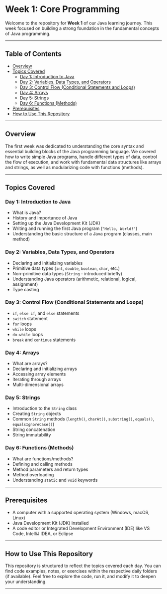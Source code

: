 # Week 1: Core Programming

Welcome to the repository for **Week 1** of our Java learning journey. This week focused on building a strong foundation in the fundamental concepts of Java programming.

---

## Table of Contents
- [Overview](#overview)
- [Topics Covered](#topics-covered)
  - [Day 1: Introduction to Java](#day-1-introduction-to-java)
  - [Day 2: Variables, Data Types, and Operators](#day-2-variables-data-types-and-operators)
  - [Day 3: Control Flow (Conditional Statements and Loops)](#day-3-control-flow-conditional-statements-and-loops)
  - [Day 4: Arrays](#day-4-arrays)
  - [Day 5: Strings](#day-5-strings)
  - [Day 6: Functions (Methods)](#day-6-functions-methods)
- [Prerequisites](#prerequisites)
- [How to Use This Repository](#how-to-use-this-repository)

---

## Overview

The first week was dedicated to understanding the core syntax and essential building blocks of the Java programming language. We covered how to write simple Java programs, handle different types of data, control the flow of execution, and work with fundamental data structures like arrays and strings, as well as modularizing code with functions (methods).

---

## Topics Covered

### Day 1: Introduction to Java
- What is Java?
- History and importance of Java
- Setting up the Java Development Kit (JDK)
- Writing and running the first Java program (`"Hello, World!"`)
- Understanding the basic structure of a Java program (classes, main method)

### Day 2: Variables, Data Types, and Operators
- Declaring and initializing variables
- Primitive data types (`int`, `double`, `boolean`, `char`, etc.)
- Non-primitive data types (`String` - introduced briefly)
- Understanding Java operators (arithmetic, relational, logical, assignment)
- Type casting

### Day 3: Control Flow (Conditional Statements and Loops)
- `if`, `else if`, and `else` statements
- `switch` statement
- `for` loops
- `while` loops
- `do-while` loops
- `break` and `continue` statements

### Day 4: Arrays
- What are arrays?
- Declaring and initializing arrays
- Accessing array elements
- Iterating through arrays
- Multi-dimensional arrays

### Day 5: Strings
- Introduction to the `String` class
- Creating `String` objects
- Common `String` methods (`length()`, `charAt()`, `substring()`, `equals()`, `equalsIgnoreCase()`)
- String concatenation
- String immutability

### Day 6: Functions (Methods)
- What are functions/methods?
- Defining and calling methods
- Method parameters and return types
- Method overloading
- Understanding `static` and `void` keywords

---

## Prerequisites
- A computer with a supported operating system (Windows, macOS, Linux)
- Java Development Kit (JDK) installed
- A code editor or Integrated Development Environment (IDE) like VS Code, IntelliJ IDEA, or Eclipse

---

## How to Use This Repository

This repository is structured to reflect the topics covered each day. You can find code examples, notes, or exercises within the respective daily folders (if available). Feel free to explore the code, run it, and modify it to deepen your understanding.

---
